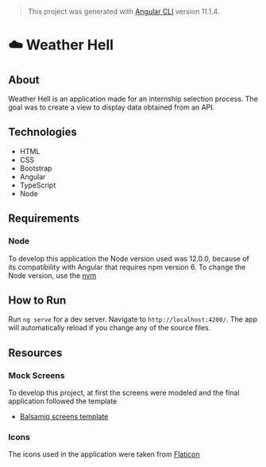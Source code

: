 > This project was generated with [Angular CLI](https://github.com/angular/angular-cli) version 11.1.4.

# :cloud: Weather Hell
## About
Weather Hell is an application made for an internship selection process. The goal was to create a view to display data obtained from an API.

## Technologies
- HTML
- CSS
- Bootstrap
- Angular
- TypeScript
- Node 

## Requirements

### Node
To develop this application the Node version used was 12.0.0, because of its compatibility with Angular that requires npm version 6.
To change the Node version, use the [nvm](https://github.com/coreybutler/nvm-windows)

## How to Run

Run `ng serve` for a dev server. Navigate to `http://localhost:4200/`. The app will automatically reload if you change any of the source files.

## Resources

### Mock Screens
To develop this project, at first the screens were modeled and the final application followed the template

- [Balsamiq screens template](https://balsamiq.cloud/sez01jx/px6yqxd/r2278?f=N4IgUiBcCMA0IDkpxAYWfAMhkAhHAsjgFo4DSUA2gLoC%2BQA%3D)

### Icons
The icons used in the application were taken from [Flaticon](https://www.flaticon.com/)

